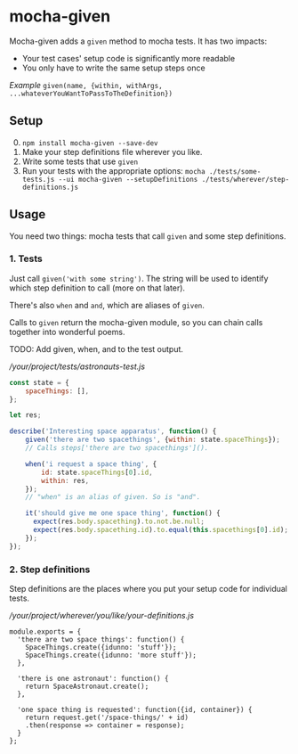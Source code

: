 # mocha-given
Mocha-given adds a `given` method to mocha tests. It has two impacts:
- Your test cases' setup code is significantly more readable
- You only have to write the same setup steps once

_Example_
`given(name, {within, withArgs, ...whateverYouWantToPassToTheDefinition})`

## Setup
0. `npm install mocha-given --save-dev`
1. Make your step definitions file wherever you like.
2. Write some tests that use `given`
3. Run your tests with the appropriate options:
  `mocha ./tests/some-tests.js --ui mocha-given --setupDefinitions ./tests/wherever/step-definitions.js`

## Usage
You need two things: mocha tests that call `given` and some step definitions.

### 1. Tests
Just call `given('with some string')`. The string will be used to identify which step definition to call (more on that later).

There's also `when` and `and`, which are aliases of `given`.

Calls to `given` return the mocha-given module, so you can chain calls together into wonderful poems.

TODO: Add given, when, and to the test output.

_/your/project/tests/astronauts-test.js_
```JavaScript
const state = {
	spaceThings: [],
};

let res;

describe('Interesting space apparatus', function() {
	given('there are two spacethings', {within: state.spaceThings});
	// Calls steps['there are two spacethings']().

	when('i request a space thing', {
		id: state.spaceThings[0].id,
		within: res,
	});
	// "when" is an alias of given. So is "and".

	it('should give me one space thing', function() {
	  expect(res.body.spacething).to.not.be.null;
	  expect(res.body.spacething.id).to.equal(this.spacethings[0].id);
	});
});
```

### 2. Step definitions
Step definitions are the places where you put your setup code for individual tests.

_/your/project/wherever/you/like/your-definitions.js_
```
module.exports = {
  'there are two space things': function() {
    SpaceThings.create({idunno: 'stuff'});
    SpaceThings.create({idunno: 'more stuff'});
  },

  'there is one astronaut': function() {
    return SpaceAstronaut.create();
  },

  'one space thing is requested': function({id, container}) {
    return request.get('/space-things/' + id)
    .then(response => container = response);
  }
};
```
